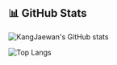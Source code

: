 

<!--
**KangJaewan/KangJaewan** is a ✨ _special_ ✨ repository because its `README.md` (this file) appears on your GitHub profile.

Here are some ideas to get you started:

- 🔭 I’m currently working on ...
- 🌱 I’m currently learning ...
- 👯 I’m looking to collaborate on ...
- 🤔 I’m looking for help with ...
- 💬 Ask me about ...
- 📫 How to reach me: ...
- 😄 Pronouns: ...
- ⚡ Fun fact: ...
-->


## 📊 GitHub Stats

![KangJaewan's GitHub stats](https://github-readme-stats.vercel.app/api?username=KangJaewan&show_icons=true&theme=radical)  

![Top Langs](https://github-readme-stats.vercel.app/api/top-langs/?username=KangJaewan&layout=compact)
